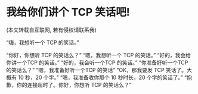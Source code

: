 # 我给你们讲个 TCP 笑话吧!

(本文转载自互联网, 若有侵权请联系我)

 “嗨，我想听一个 TCP 的笑话。”

 “你好，你想听 TCP 的笑话么？” “嗯，我想听一个 TCP 的笑话。” “好的，我会给你讲一个TCP 的笑话。” “好的，我会听一个TCP 的笑话。” “你准备好听一个TCP 的笑话么？” “嗯，我准备好听一个TCP 的笑话” “OK，那我要发 TCP 笑话了。大概有 10 秒，20 个字。” “嗯，我准备收你那个 10 秒时长，20 个字的笑话了。” “抱歉，你的连接超时了。你好，你想听 TCP 的笑话么？”
